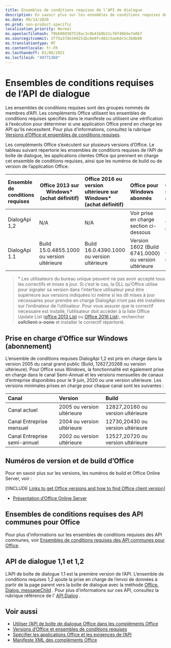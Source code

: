 ```yaml
---
title: Ensembles de conditions requises de l’API de dialogue
description: En savoir plus sur les ensembles de conditions requises de l’API Dialog.
ms.date: 09/14/2020
ms.prod: non-product-specific
localization_priority: Normal
ms.openlocfilehash: 79b6960387519ac3c8b41b0b31cf6f40b5e7e067
ms.sourcegitcommit: 2f75a37de349251bc0e0fc402c5ae6dc5c3b8b08
ms.translationtype: MT
ms.contentlocale: fr-FR
ms.lasthandoff: 01/06/2021
ms.locfileid: "49771360"
---
```

# <a name="dialog-api-requirement-sets"></a>Ensembles de conditions requises de l’API de dialogue

Les ensembles de conditions requises sont des groupes nommés de membres d’API. Les compléments Office utilisent les ensembles de conditions requises spécifiés dans le manifeste ou utilisent une vérification à l’exécution pour déterminer si une application Office prend en charge les API qu’ils nécessitent. Pour plus d’informations, consultez la rubrique [Versions d’Office et ensembles de conditions requises](../../develop/office-versions-and-requirement-sets.md).

Les compléments Office s’exécutent sur plusieurs versions d’Office. Le tableau suivant répertorie les ensembles de conditions requises de l’API de boîte de dialogue, les applications clientes Office qui prennent en charge cet ensemble de conditions requises, ainsi que les numéros de build ou de version de l’application Office.

|  Ensemble de conditions requises  | Office 2013 sur Windows\*<br>(achat définitif) | Office 2016 ou version ultérieure sur Windows\*<br>(achat définitif)   | Office pour Windows<br>abonnés |  Office sur iPad<br>abonnés  |  Office sur Mac<br>abonnés  | Office sur le web  |  Office Online Server  |
|:-----|-----|:-----|:-----|:-----|:-----|:-----|:-----|
| DialogApi 1,2  | N/A | N/A | Voir prise en charge<br>section ci-dessous | 2,67 ou version ultérieure | 16,37 ou version ultérieure | Juin 2020 | S/O |
| DialogApi 1.1  | Build 15.0.4855.1000 ou version ultérieure | Build 16.0.4390.1000 ou version ultérieure | Version 1602 (Build 6741.0000) ou version ultérieure | 1.22 ou version ultérieure | 15.20 ou version ultérieure | Janvier 2017 | Version 1608 (Build 7601.6800) ou version ultérieure|

>\* Les utilisateurs du bureau unique peuvent ne pas avoir accepté tous les correctifs et mises à jour. Si c’est le cas, la DLL qu’Office utilise pour signaler sa version dans l’interface utilisateur peut être supérieure aux versions indiquées ici même si les dll mises à jour nécessaires pour prendre en charge DialogApi n’ont pas été installées sur l’ordinateur de l’utilisateur. Pour vous assurer que le correctif nécessaire est installé, l’utilisateur doit accéder à la liste Office Update List ([office 2013 List](/officeupdates/msp-files-office-2013) ou [Office 2016 List](/officeupdates/msp-files-office-2016)), rechercher **osfclient-x-none** et installer le correctif répertorié.

## <a name="office-on-windows-subscription-support"></a>Prise en charge d’Office sur Windows (abonnement)

L’ensemble de conditions requises DialogApi 1,2 est pris en charge dans la version 2005 du canal grand public (Build, 12827,20268 ou version ultérieure). Pour Office sous Windows, la fonctionnalité est également prise en charge dans le canal Semi-Annual et les versions mensuelles de canaux d’entreprise disponibles pour le 9 juin, 2020 ou une version ultérieure. Les versions minimales prises en charge pour chaque canal sont les suivantes :  

|Canal | Version | Build|
|:-----|:-----|:-----|
|Canal actuel | 2005 ou version ultérieure | 12827,20160 ou version ultérieure|
|Canal Entreprise mensuel | 2004 ou version ultérieure | 12730,20430 ou version ultérieure|
|Canal Entreprise semi-annuel | 2002 ou version ultérieure | 12527,20720 ou version ultérieure|

## <a name="office-versions-and-build-numbers"></a>Numéros de version et de build d’Office

Pour en savoir plus sur les versions, les numéros de build et Office Online Server, voir :

[!INCLUDE [Links to get Office versions and how to find Office client version](../../includes/links-get-office-versions-builds.md)]
- [Présentation d’Office Online Server](/officeonlineserver/office-online-server-overview)

## <a name="office-common-api-requirement-sets"></a>Ensembles de conditions requises des API communes pour Office

Pour plus d’informations sur les ensembles de conditions requises des API communes, voir [Ensembles de conditions requises des API communes pour Office](office-add-in-requirement-sets.md).

## <a name="dialog-api-11-and-12"></a>API de dialogue 1,1 et 1,2

L’API de boîte de dialogue 1.1 est la première version de l’API. L’ensemble de conditions requises 1,2 ajoute la prise en charge de l’envoi de données à partir de la page parent vers la boîte de dialogue avec la méthode [Office. Dialog. messageChild](/javascript/api/office/office.dialog#messageChild_message_) . Pour plus d’informations sur ces API, consultez la rubrique référence de l' [API Dialog](/javascript/api/office/office.ui) .

## <a name="see-also"></a>Voir aussi

- [Utiliser l’API de boîte de dialogue Office dans les compléments Office](../../develop/dialog-api-in-office-add-ins.md)
- [Versions d’Office et ensembles de conditions requises](../../develop/office-versions-and-requirement-sets.md)
- [Spécifier les applications Office et les exigences de l’API](../../develop/specify-office-hosts-and-api-requirements.md)
- [Manifeste XML des compléments Office](../../develop/add-in-manifests.md)

